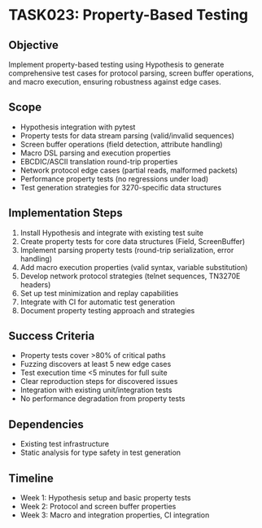 # TASK023: Property-Based Testing

## Objective
Implement property-based testing using Hypothesis to generate comprehensive test cases for protocol parsing, screen buffer operations, and macro execution, ensuring robustness against edge cases.

## Scope
- Hypothesis integration with pytest
- Property tests for data stream parsing (valid/invalid sequences)
- Screen buffer operations (field detection, attribute handling)
- Macro DSL parsing and execution properties
- EBCDIC/ASCII translation round-trip properties
- Network protocol edge cases (partial reads, malformed packets)
- Performance property tests (no regressions under load)
- Test generation strategies for 3270-specific data structures

## Implementation Steps
1. Install Hypothesis and integrate with existing test suite
2. Create property tests for core data structures (Field, ScreenBuffer)
3. Implement parsing property tests (round-trip serialization, error handling)
4. Add macro execution properties (valid syntax, variable substitution)
5. Develop network protocol strategies (telnet sequences, TN3270E headers)
6. Set up test minimization and replay capabilities
7. Integrate with CI for automatic test generation
8. Document property testing approach and strategies

## Success Criteria
- Property tests cover >80% of critical paths
- Fuzzing discovers at least 5 new edge cases
- Test execution time <5 minutes for full suite
- Clear reproduction steps for discovered issues
- Integration with existing unit/integration tests
- No performance degradation from property tests

## Dependencies
- Existing test infrastructure
- Static analysis for type safety in test generation

## Timeline
- Week 1: Hypothesis setup and basic property tests
- Week 2: Protocol and screen buffer properties
- Week 3: Macro and integration properties, CI integration
